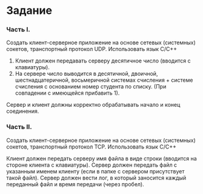 # Задание

### Часть I.
Создать клиент-серверное приложение на основе сетевых (системных) сокетов, транспортный протокол UDP. Использовать язык С/C++

1. Клиент должен передавать серверу десятичное число (вводится с клавиатуры).
2. На сервере число выводится в десятичной, двоичной, шестнадцатеричной, восьмеричной системах счисления + системе счисления с основанием номер студента по списку. (При совпадении с имеющейся прибавить 1).

Сервер и клиент должны корректно обрабатывать начало и конец соединения.

### Часть II.
Создать клиент-серверное приложение на основе сетевых (системных) сокетов, транспортный протокол TCP. Использовать язык С/C++

Клиент должен передать серверу имя файла в виде строки (вводится на стороне клиента с клавиатуры). Сервер должен передать файл с указанным именем клиенту (если в папке с сервером присутствует такой файл). Сервер должен вести лог, в который заносится каждый переданный файл и время передачи (через пробел).
